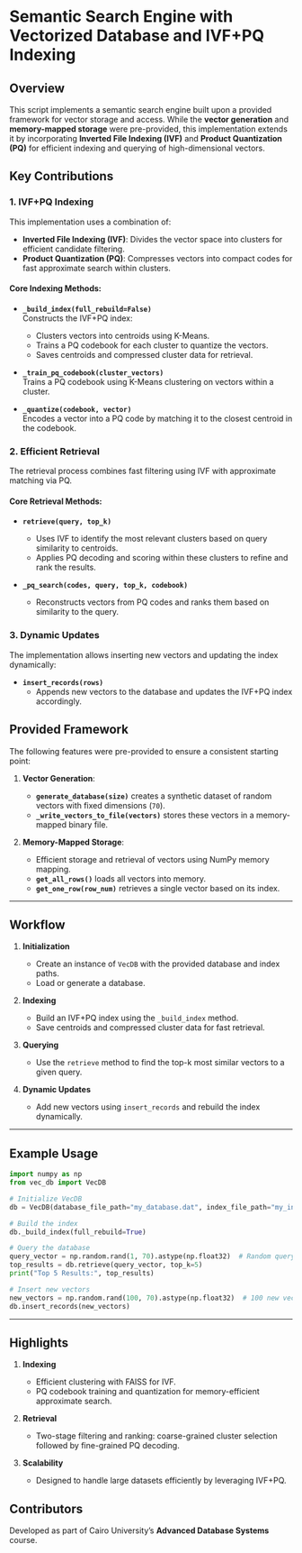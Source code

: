 # Semantic Search Engine with Vectorized Database and IVF+PQ Indexing  

## Overview  

This script implements a semantic search engine built upon a provided framework for vector storage and access. While the **vector generation** and **memory-mapped storage** were pre-provided, this implementation extends it by incorporating **Inverted File Indexing (IVF)** and **Product Quantization (PQ)** for efficient indexing and querying of high-dimensional vectors.  

## Key Contributions  

### 1. **IVF+PQ Indexing**  
This implementation uses a combination of:  
- **Inverted File Indexing (IVF)**: Divides the vector space into clusters for efficient candidate filtering.  
- **Product Quantization (PQ)**: Compresses vectors into compact codes for fast approximate search within clusters.  

#### Core Indexing Methods:  
- **`_build_index(full_rebuild=False)`**  
  Constructs the IVF+PQ index:
  - Clusters vectors into centroids using K-Means.
  - Trains a PQ codebook for each cluster to quantize the vectors.
  - Saves centroids and compressed cluster data for retrieval.  

- **`_train_pq_codebook(cluster_vectors)`**  
  Trains a PQ codebook using K-Means clustering on vectors within a cluster.  

- **`_quantize(codebook, vector)`**  
  Encodes a vector into a PQ code by matching it to the closest centroid in the codebook.  

### 2. **Efficient Retrieval**  
The retrieval process combines fast filtering using IVF with approximate matching via PQ.  

#### Core Retrieval Methods:  
- **`retrieve(query, top_k)`**  
  - Uses IVF to identify the most relevant clusters based on query similarity to centroids.  
  - Applies PQ decoding and scoring within these clusters to refine and rank the results.  

- **`_pq_search(codes, query, top_k, codebook)`**  
  - Reconstructs vectors from PQ codes and ranks them based on similarity to the query.  

### 3. **Dynamic Updates**  
The implementation allows inserting new vectors and updating the index dynamically:  
- **`insert_records(rows)`**  
  - Appends new vectors to the database and updates the IVF+PQ index accordingly.  


## Provided Framework  

The following features were pre-provided to ensure a consistent starting point:  
1. **Vector Generation**:  
   - **`generate_database(size)`** creates a synthetic dataset of random vectors with fixed dimensions (`70`).  
   - **`_write_vectors_to_file(vectors)`** stores these vectors in a memory-mapped binary file.  

2. **Memory-Mapped Storage**:  
   - Efficient storage and retrieval of vectors using NumPy memory mapping.  
   - **`get_all_rows()`** loads all vectors into memory.  
   - **`get_one_row(row_num)`** retrieves a single vector based on its index.  

---

## Workflow  

1. **Initialization**  
   - Create an instance of `VecDB` with the provided database and index paths.  
   - Load or generate a database.  

2. **Indexing**  
   - Build an IVF+PQ index using the `_build_index` method.  
   - Save centroids and compressed cluster data for fast retrieval.  

3. **Querying**  
   - Use the `retrieve` method to find the top-k most similar vectors to a given query.  

4. **Dynamic Updates**  
   - Add new vectors using `insert_records` and rebuild the index dynamically.  

---

## Example Usage  

```python
import numpy as np
from vec_db import VecDB

# Initialize VecDB
db = VecDB(database_file_path="my_database.dat", index_file_path="my_index", new_db=True, db_size=10000)

# Build the index
db._build_index(full_rebuild=True)

# Query the database
query_vector = np.random.rand(1, 70).astype(np.float32)  # Random query vector
top_results = db.retrieve(query_vector, top_k=5)
print("Top 5 Results:", top_results)

# Insert new vectors
new_vectors = np.random.rand(100, 70).astype(np.float32)  # 100 new vectors
db.insert_records(new_vectors)
```

---

## Highlights 

1. **Indexing**  
   - Efficient clustering with FAISS for IVF.  
   - PQ codebook training and quantization for memory-efficient approximate search.  

2. **Retrieval**  
   - Two-stage filtering and ranking: coarse-grained cluster selection followed by fine-grained PQ decoding.  

3. **Scalability**  
   - Designed to handle large datasets efficiently by leveraging IVF+PQ.  


## Contributors  
Developed as part of Cairo University’s **Advanced Database Systems** course.  



